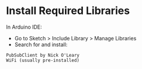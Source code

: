 # Install Required Libraries

In Arduino IDE:

- Go to Sketch > Include Library > Manage Libraries
- Search for and install:
```
PubSubClient by Nick O'Leary
WiFi (usually pre-installed)
```